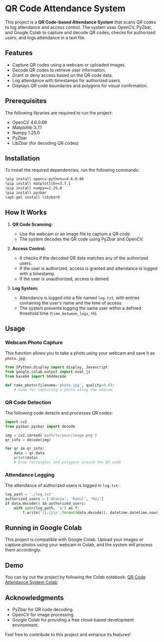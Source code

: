 # QR Code Attendance System

This project is a **QR Code-based Attendance System** that scans QR codes to log attendance and access control. The system uses OpenCV, PyZbar, and Google Colab to capture and decode QR codes, checks for authorized users, and logs attendance in a text file.

## Features

- Capture QR codes using a webcam or uploaded images.
- Decode QR codes to retrieve user information.
- Grant or deny access based on the QR code data.
- Log attendance with timestamps for authorized users.
- Displays QR code boundaries and polygons for visual confirmation.

## Prerequisites

The following libraries are required to run the project:

- OpenCV 4.6.0.66
- Matplotlib 3.7.1
- Numpy 1.25.0
- PyZbar
- LibZbar (for decoding QR codes)

## Installation

To install the required dependencies, run the following commands:

```bash
!pip install opencv-python==4.6.0.66
!pip install matplotlib==3.7.1
!pip install numpy==1.25.0
!pip install pyzbar
!apt-get install libzbar0
```

## How It Works

1. **QR Code Scanning:**
   - Use the webcam or an image file to capture a QR code.
   - The system decodes the QR code using PyZbar and OpenCV.
   
2. **Access Control:**
   - It checks if the decoded QR data matches any of the authorized users.
   - If the user is authorized, access is granted and attendance is logged with a timestamp.
   - If the user is unauthorized, access is denied.

3. **Log System:**
   - Attendance is logged into a file named `log.txt`, with entries containing the user's name and the time of access.
   - The system prevents logging the same user within a defined threshold time (`time_between_logs_th`).

## Usage

### Webcam Photo Capture

This function allows you to take a photo using your webcam and save it as `photo.jpg`:

```python
from IPython.display import display, Javascript
from google.colab.output import eval_js
from base64 import b64decode

def take_photo(filename='photo.jpg', quality=0.8):
    # Code for capturing a photo using the webcam
```

### QR Code Detection

The following code detects and processes QR codes:

```python
import cv2
from pyzbar.pyzbar import decode

img = cv2.imread('path/to/your/image.png')
qr_info = decode(img)

for qr in qr_info:
    data = qr.data
    print(data)
    # Draw rectangles and polygons around the QR code
```

### Attendance Logging

The attendance of authorized users is logged in `log.txt`:

```python
log_path = './log.txt'
authorized_users = ['Bhavya', 'Rahul', 'Raj']
if data.decode() in authorized_users:
    with open(log_path, 'a') as f:
        f.write('{},{}\n'.format(data.decode(), datetime.datetime.now()))
```

## Running in Google Colab

This project is compatible with Google Colab. Upload your images or capture photos using your webcam in Colab, and the system will process them accordingly.

## Demo

You can try out the project by following the Colab notebook:
[QR Code Attendance System Colab](https://colab.research.google.com/drive/1vLfNORLv0bZEdrko7IpHA3dAxPJ_P1Jg)

## Acknowledgments

- PyZbar for QR code decoding.
- OpenCV for image processing.
- Google Colab for providing a free cloud-based development environment.

Feel free to contribute to this project and enhance its features!
